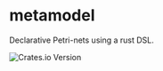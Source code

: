 # metamodel

Declarative Petri-nets using a rust DSL.

![Crates.io Version](https://img.shields.io/crates/v/pflow-metamodel?link=https%3A%2F%2Fcrates.io%2Fcrates%2Fpflow-metamodel)
